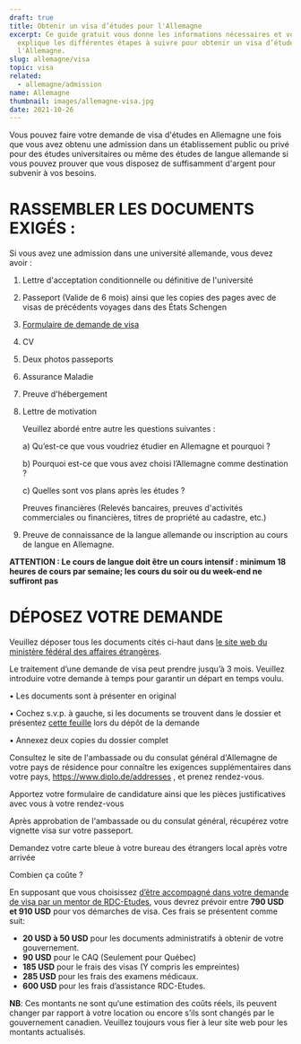 ```yaml
---
draft: true
title: Obtenir un visa d’études pour l'Allemagne
excerpt: Ce guide gratuit vous donne les informations nécessaires et vous
  explique les différentes étapes à suivre pour obtenir un visa d’études pour
  l'Allemagne.
slug: allemagne/visa
topic: visa
related:
  - allemagne/admission
name: Allemagne
thumbnail: images/allemagne-visa.jpg
date: 2021-10-26
---
```

Vous pouvez faire votre demande de visa d'études en Allemagne une fois que vous avez obtenu une admission dans un établissement public ou privé pour des études universitaires ou même des études de langue allemande si vous pouvez prouver que vous disposez de suffisamment d'argent pour subvenir à vos besoins.

# RASSEMBLER LES DOCUMENTS EXIGÉS :

Si vous avez une admission dans une université allemande, vous devez avoir :

1. Lettre d'acceptation conditionnelle ou définitive de l'université
2. Passeport (Valide de 6 mois) ainsi que les copies des pages avec de visas de précédents voyages dans des États Schengen 
3. [Formulaire de demande de visa](https://videx.diplo.de/videx/visum-erfassung/#/videx-langfristiger-aufenthalt)
4. CV
5. Deux photos passeports
6. Assurance Maladie
7. Preuve d'hébergement 
8. Lettre de motivation

   Veuillez abordé entre autre les questions suivantes :

   a) Qu’est-ce que vous voudriez étudier en Allemagne et pourquoi ?

   b) Pourquoi est-ce que vous avez choisi l’Allemagne comme destination ?

   c) Quelles sont vos plans après les études ?

   Preuves financières (Relevés bancaires, preuves d'activités commerciales ou financières, titres de propriété au cadastre, etc.)
9. Preuve de connaissance de la langue allemande ou inscription au cours de langue en Allemagne.

**ATTENTION : Le cours de langue doit être un cours intensif : minimum 18 heures de cours par semaine; les cours du soir ou du week-end ne suffiront pas** 

# DÉPOSEZ VOTRE DEMANDE

Veuillez déposer tous les documents cités ci-haut dans [le site web du ministère fédéral des affaires étrangères](https://videx.diplo.de/videx/visum-erfassung/#/videx-langfristiger-aufenthalt).

Le traitement d’une demande de visa peut prendre jusqu’à 3 mois. Veuillez introduire votre demande à temps pour garantir un départ en temps voulu.

• Les documents sont à présenter en original

• Cochez s.v.p. à gauche, si les documents se trouvent dans le dossier et présentez [cette feuille](https://kinshasa.diplo.de/blob/2086492/97be944746ea2ac14fc3cbc431888bf6/studienvisumfr-data.pdf) lors du dépôt de la demande

• Annexez deux copies du dossier complet

Consultez le site de l'ambassade ou du consulat général d'Allemagne de votre pays de résidence pour connaître les exigences supplémentaires dans votre pays, <https://www.diplo.de/addresses> , et prenez rendez-vous.

Apportez votre formulaire de candidature ainsi que les pièces justificatives avec vous à votre rendez-vous

Après approbation de l'ambassade ou du consulat général, récupérez votre vignette visa sur votre passeport.

Demandez votre carte bleue à votre bureau des étrangers local après votre arrivée

Combien ça coûte ?

En supposant que vous choisissez [d’être accompagné dans votre demande de visa par un mentor de RDC-Etudes](/accompagnement), vous devrez prévoir entre **790 USD et 910 USD** pour vos démarches de visa.
Ces frais se présentent comme suit:

* **20 USD à 50 USD** pour les documents administratifs à obtenir de votre gouvernement.
* **90 USD** pour le CAQ (Seulement pour Québec)
* **185 USD** pour le frais des visas (Y compris les empreintes)
* **285 USD** pour les frais des examens médicaux.
* **600 USD** pour les frais d’assistance RDC-Etudes.

**NB**: Ces montants ne sont qu‘une estimation des coûts réels, ils peuvent changer par rapport à votre location ou encore s’ils sont changés par le gouvernement canadien. Veuillez toujours vous fier à leur site web pour les montants actualisés.
